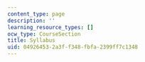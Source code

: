 ```yaml
---
content_type: page
description: ''
learning_resource_types: []
ocw_type: CourseSection
title: Syllabus
uid: 04926453-2a3f-f348-fbfa-2399ff7c1348
---
```

